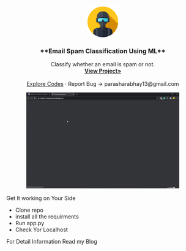 <br />
<p align="center">
  <a href="https://github.com/github_Abhayparashar/email_spam">
    <img src="static/profile.png" alt="Logo" width="80" height="80">
  </a>

  <h3 align="center"> **Email Spam Classification Using ML** </h3>

  <p align="center">
Classify whether an email is spam or not.
    <br />
    <a href=" https://abhay31-email-spam.herokuapp.com/"><strong>View Project»</strong></a>
    <br />
    <br />
    <a href="https://github.com/Abhayparashar31/email_spam">Explore Codes</a>
    ·
    <a>Report Bug -> parasharabhay13@gmail.com</a>
    
  </p>
</p>
<p align='center'>
<a href="https://github.com/github_Abhayparashar/email-spam">
    <img src="static/demo.gif" alt="Demo" width="400" height="250">
  </a>
</p>

Get It working on Your Side
 * Clone repo
 * install all the requirments
 * Run app.py 
 * Check Yor Localhost
 

For Detail Information Read my Blog

